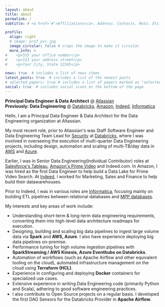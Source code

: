 ```yaml
---
layout: about
title: about
permalink: /
subtitle: # <a href='#'>Affiliations</a>. Address. Contacts. Moto. Etc.

profile:
  align: right
  # image: prof_pic.jpg
  image_circular: false # crops the image to make it circular
  more_info: >
#    <p>555 your office number</p>
#    <p>123 your address street</p>
#    <p>Your City, State 12345</p>

news: true  # includes a list of news items
latest_posts: true  # includes a list of the newest posts
# selected_papers: true # includes a list of papers marked as "selected={true}"
social: true  # includes social icons at the bottom of the page
---
```


**Principal Data Engineer & Data Architect** @  [Atlassian](https://www.atlassian.com/blog/atlassian-engineering) \
**Previously: Data Engineering** @ [Databricks](https://www.databricks.com/), [Amazon](https://www.primevideotech.com/our-innovation), [Indeed](https://engineering.indeedblog.com/blog/2018/10/imhotep-scalable-efficient-and-fast/), [Informatica](https://www.informatica.com/)

Hello, I am a Principal Data Engineer & Data Architect for the Data Engineering organization at Altassian. 

My most recent role, prior to Atlassian's was Staff Software Engineer and Data Engineering Team Lead for [Security](https://www.databricks.com/trust) at [Databricks](https://www.databricks.com/), where I was involved in overseeing the execution of multi-quarter Data Engineering projects, including design, automation and scaling of multi-TB/day data in [AWS](https://www.databricks.com/product/aws) and [Azure](https://azure.microsoft.com/en-us/products/databricks).

Earlier, I was in Senior Data Engineering(Individual Contributor) roles at [Salesforce's Tableau](https://engineering.tableau.com/), [Amazon's Prime Video](https://www.primevideotech.com/) and Indeed.com. In Amazon, I was hired as the first Data Engineer to help build a Data Lake for Prime Video Search. At [Indeed](https://engineering.indeedblog.com/blog/category/big-data/), I worked for Marketing, Sales and Finance to help build their datawarehouses. 

Prior to Indeed, I was in various roles are [Informatica](https://www.informatica.com/), focusing mainly on building ETL pipelines between relational databases and [MPP databases](https://www.sisense.com/glossary/mpp-database/).

My interests and key areas of work include: 
* Understanding short-term & long-term data engineering requirements, converting them into high-level data architecture roadmaps for execution.
* Designing, building and scaling big data pipelines to ingest large volume data via **Spark** and **AWS, Azure**. I also have experience deploying big data pipelines on-premise.
* Performance tuning for high volume ingestion pipelines with **SparkStreaming / AWS Kinesis, Azure Eventhubs on Databricks**.
* Automation of workflows (such as Apache Airflow and other equivalent tooling on the cloud), automated infrastructure management on the cloud using **Terraform (HCL)**.
* Experience in configuring and deploying **Docker** containers for specialized use cases.
* Extensive experience in writing Data Engineering code (primarily Python and Scala), adhering to good software engineering practices.
* I also contribute to Open Source projects on a regular basis. I developed the first DAG Sensors for the Databricks Provider in **Apache Airflow**.



